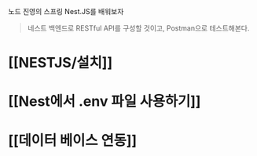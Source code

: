 노드 진영의 스프링 Nest.JS를 배워보자

> 네스트 백엔드로 RESTful API를 구성할 것이고, Postman으로 테스트해본다.

# [[NESTJS/설치]]
# [[Nest에서 .env 파일 사용하기]]
# [[데이터 베이스 연동]]



